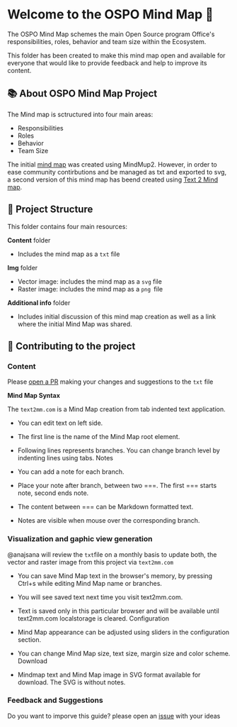 # Welcome to the OSPO Mind Map 🧭

The OSPO Mind Map schemes the main Open Source program Office's responsibilities, roles, behavior and team size within the Ecosystem.

This folder has been created to make this mind map open and available for everyone that would like to provide feedback and help to improve its content.

## 📚 About OSPO Mind Map Project

The Mind map is sctructured into four main areas:

* Responsibilities
* Roles
* Behavior
* Team Size

The initial [mind map](https://github.com/todogroup/ospology/discussions/75#discussion-3962305) was created using MindMup2. 
However, in order to ease community contirbutions and be managed as txt and exported to svg, a second version of this mind 
map has beend created using [Text 2 Mind map](https://text2mm.com).

## 🧩 Project Structure

This folder contains four main resources:

**Content** folder
* Includes the mind map as a `txt` file

**Img** folder
* Vector image: includes the mind map as a `svg` file
* Raster image: includes the mind map as a `png `file

**Additional info** folder
* Includes initial discussion of this mind map creation as well as a link where the initial Mind Map was shared.

## 🙋 Contributing to the project

### Content

Please [open a PR](https://github.com/todogroup/ospology/pulls) making your changes and suggestions to the `txt` file

**Mind Map Syntax**

The `text2mm.com` is a Mind Map creation from tab indented text application.


* You can edit text on left side.

* The first line is the name of the Mind Map root element.

* Following lines represents branches. You can change branch level by indenting lines using tabs.
Notes

* You can add a note for each branch.

* Place your note after branch, between two ===. The first === starts note, second ends note.

* The content between === can be Markdown formatted text.

* Notes are visible when mouse over the corresponding branch.

### Visualization and gaphic view generation

@anajsana will review the `txt`file on a monthly basis to update both, the vector and raster image from this project via `text2mm.com`

* You can save Mind Map text in the browser's memory, by pressing Ctrl+s while editing Mind Map name or branches.

* You will see saved text next time you visit text2mm.com.

* Text is saved only in this particular browser and will be available until text2mm.com localstorage is cleared.
Configuration

* Mind Map appearance can be adjusted using sliders in the configuration section.

* You can change Mind Map size, text size, margin size and color scheme.
Download

* Mindmap text and Mind Map image in SVG format available for download. The SVG is without notes.

### Feedback and Suggestions

Do you want to imporve this guide? please open an [issue](https://github.com/todogroup/ospology/issues) with your ideas

